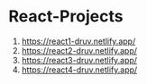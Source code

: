 # React-Projects
1. https://react1-druv.netlify.app/
2. https://react2-druv.netlify.app/
3. https://react3-druv.netlify.app/
4. https://react4-druv.netlify.app/
